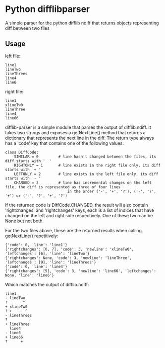 # Python difflibparser
A simple parser for the python difflib ndiff that returns objects representing diff between two files

Usage
-----

left file:

    line1
    lineTwo
    lineThrees
    line4
    line6
    
right file:
    
    line1
    xlineTw0
    lineThree
    line4
    line66

difflib-parser is a simple module that parses the output of difflib.ndiff. It takes two strings and exposes a getNextLine() method that returns a dictionary that represents the next line in the diff. The return type always has a 'code' key that contains one of the following values:

    class DiffCode:
        SIMILAR = 0         # line hasn't changed between the files, its diff starts with '  '
        RIGHTONLY = 1       # line exists in the right file only, its diff starts with '+ '
        LEFTONLY = 2        # line exists in the left file only, its diff starts with '- '
        CHANGED = 3         # line has incremental changes on the left file, the diff is represented as three of four lines
                                in the order ('-', '+', '?'), ('-', '?', '+') or ('-', '?', '+', '?')

If the returned code is DiffCode.CHANGED, the result will also contain 'rightchanges' and 'rightchanges' keys, each is a list of indices that have changed on the left and right side respectively. One of these two can be None but not both.

For the two files above, these are the returned results when calling getNextLine() repetitively:

    {'code': 0, 'line': 'line1'}
    {'rightchanges': [0, 7], 'code': 3, 'newline': 'xlineTw0', 'leftchanges': [6], 'line': 'lineTwo'}
    {'rightchanges': None, 'code': 3, 'newline': 'lineThree', 'leftchanges': [9], 'line': 'lineThrees'}
    {'code': 0, 'line': 'line4'}
    {'rightchanges': [5], 'code': 3, 'newline': 'line66', 'leftchanges': None, 'line': 'line6'}

Which matches the output of difflib.ndiff:

    line1
    - lineTwo
    ?       ^
    + xlineTw0
    ? +      ^
    - lineThrees
    ?          -
    + lineThree
      line4
    - line6
    + line66
    ?      +
